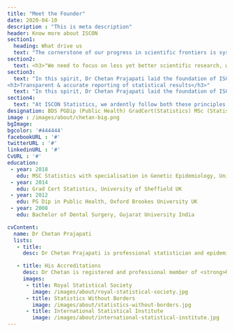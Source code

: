 ```yaml
---
title: "Meet the Founder"
date: 2020-04-10
description : "This is meta description"
header: Know more about ISCON
section1:
  heading: What drive us
  text: "The cornerstone of our progress in scientific frontiers is systematic research. Through it, we are able to advance our knowledge and expertise like never before. The advancements in computing and a exponential increase in the amount of data have placed a huge responsibility on statistical sciences to be transparent and accurate. Now, statisticians has a crucial role to play in the development of 'good scientific practices' for the larger benefit of society. <br> <br> Statistics is a powerful tool for describing, summarising, and deriving inferences from the data. But at the same time, it has been used inappropriately for publishing research with inaccurate methodologies, poor-quality reporting and misleading conclusions. Many businesses and organisations  make decisions based on these unreliable research findings,which is detrimental to our society and ultimately damages people's trust in the scientific research. Prof Doug Altman, eminent statistician from the University of Oxford rightly said in the Editorial of ‘The Scandal of Poor Medical Research (1994) that-"
section2:
  text: <h3>"We need to focus on less yet better scientific research, which should be performed for the right reasons"</h3>
section3:
  text: "In this spirit, Dr Chetan Prajapati laid the foundation of ISCON-Statistics based on two core principles of ethical statistical practice-<br> <h3>Correct application of statistical methods</h3>
<h3>Transparent & accurate reporting of statistical results</h3>"
  text: "In this spirit, Dr Chetan Prajapati laid the foundation of ISCON-Statistics based on two core principles of ethical statistical practice: <br> <h3 class='text-white'>Correct application of statistical methods</h3> <h3 class='text-white'>Transparent & accurate reporting of statistical results</h3>"
section4:
  text: "At ISCON Statistics, we ardently follow both these principles to deliver precise and quality results. Our expertise in statistical and scientific methodology enables us to perform comprehensive, in-depth, and accurate statistical analysis of the provided data. In turn, this helps you achieve high-quality and reproducible research results, enabling you to make logical and informed decisions."
designation: BDS PGDip (Public Health) GradCert(Statistics) MSc (Statistics)
image : /images/about/chetan-big.png
bgImage: 
bgcolor: '#444444'
facebookURL : '#'
twitterURL : '#'
linkedinURL : '#'
CvURL : '#'
education:
 - year: 2018   
   edu: MSC Statistics with specialisation in Genetic Epidemiology, University of Leicester UK
 - year: 2014
   edu: Grad Cert Statistics, University of Sheffield UK
 - year: 2012  
   edu: PG Dip in Public Health, Oxford Brookes University UK
 - year: 2008  
   edu: Bachelor of Dental Surgery, Gujarat University India

cvContent:
  name: Dr Chetan Prajapati
  lists:
   - title: 
     desc: Dr Chetan Prajapati is professional statistician and epidemiologist, founder of ISCON Statistics. He holds master of statistics (with specialisation in Genetic Epidemiology) from the renowned <strong> University of Leicester</strong>. He is also John Brookes Scholar of the <strong>Oxford Brookes University</strong>. During his time with <strong>Bristol Medical School, University of Bristol</strong>, he designed and analysed multiple hospital-based research studies including design, conduct and analyses of randomised control trial. Prior to University of Bristol, he worked as Medical Statistician at <strong>the Centre for the Prevention of Stroke and Dementia at the University of Oxford</strong>, where he worked with Prof Rothwell on all statistical aspects of Oxford Vascular (OXVASC) study, includes the management and analyses of clinical trials data. He is also was visiting researcher at <strong>Karolinska Institute, Department of Clinical Epidemiology, Sweden</strong> where he leading the analysis of clinical and litigation data to understanding link between adverse pregnancy outcomes and litigation cost. During his career, he gained hands-on experience in the application of all three methods statistical inferences – Bayesian, frequentist and likelihood in real-world settings. He founded <strong>ISCON Statistics</strong> with vision to provide responsive, ethical, and accessible statistical services to businesses, organisations and individuals.<br><br>As a passionate statistician, Dr Chetan aspires to explore innovative statistical methodologies for different types of data to provide more precise and reproducible results. As a mix of both, theoretical and applied Statistician, Dr Chetan thrive to explore and apply novel statistical methods to data of various types. Recently, he implemented multi-variate Vector Auto-regression (VAR) economic models in clinical data in to find a relationship between two time series. His research interest are clinical trials design, survival analysis, mixed models, monte-carlo simulation and analysis of data-set with statistical complexities (i.e. with missing data, sparse or unbalanced).<br><br> With his years of experience in statistical analysis and research, Chetan Prajapati enjoys strong command over a variety of statistical tools and software. He is proficient in <strong>R statistical software</strong> and also has experience in using other software – <strong>STATA, SPSS, WinBugs, StatXact, MLWin</strong>. His in-depth knowledge of statistical methods also enables him to explain and present research analysis in a simple and comprehensible way.

   - title: His Accreditations	
     desc: Dr Chetan is registered and professional member of <strong>Royal Statistical Society</strong>, leading body of professional statistician in UK (Registration number 125676). He is also active member of <strong>Statistics Without Borders (SWB)</strong> and <strong>International Statistical Institute (ISI)</strong>.
     images:
      - title: Royal Statistical Society
        image: /images/about/royal-statistical-society.jpg
      - title: Statistics Without Borders
        image: /images/about/statistics-without-borders.jpg
      - title: International Statistical Institute
        image: /images/about/international-statistical-institute.jpg 
---
```

